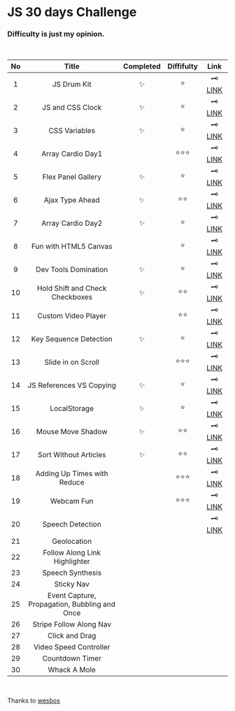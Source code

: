 # JS 30 days Challenge

### Difficulty is just **my opinion**.

<br>

| No  |                     Title                     | Completed | Diffifulty |                                Link                                |
| :-: | :-------------------------------------------: | :-------: | :--------: | :----------------------------------------------------------------: |
|  1  |                  JS Drum Kit                  |    ✨     |    ⭐️     | 🗝 [LINK](/bravacoreana/js-collection/30days-challenge/01-drum-kit) |
|  2  |               JS and CSS Clock                |    ✨     |    ⭐️     |                        🗝 [LINK](/02-clock)                         |
|  3  |                 CSS Variables                 |    ✨     |    ⭐️     |          🗝 [LINK](/03-playing-withh-css-variables-and-js)          |
|  4  |               Array Cardio Day1               |           | ⭐️⭐️⭐️  |                  🗝 [LINK](/04-array-cardio-day1)                   |
|  5  |              Flex Panel Gallery               |    ✨     |    ⭐️     |              🗝 [LINK](/05-flex-panels-image-gallery)               |
|  6  |                Ajax Type Ahead                |    ✨     |   ⭐️⭐️   |                   🗝 [LINK](/06-ajax-type-ahead)                    |
|  7  |               Array Cardio Day2               |    ✨     |    ⭐️     |                  🗝 [LINK](/07-array-cardio-day2)                   |
|  8  |             Fun with HTML5 Canvas             |           |    ⭐️     |                🗝 [LINK](/08-fun-with-html5-canvas)                 |
|  9  |             Dev Tools Domination              |    ✨     |    ⭐️     |                    🗝 [LINK](/09-dev-tool-trick)                    |
| 10  |        Hold Shift and Check Checkboxes        |    ✨     |   ⭐️⭐️   |       🗝 [LINK](/10-hold-shift-to-check-multiple-checkboxes)        |
| 11  |              Custom Video Player              |           |   ⭐️⭐️   |               🗝 [LINK](11-custom-html5-video-player)               |
| 12  |            Key Sequence Detection             |    ✨     |    ⭐️     |                🗝 [LINK](/12-key-sequence-detection)                |
| 13  |              Slide in on Scroll               |           | ⭐️⭐️⭐️  |                  🗝 [LINK](/13-slide-in-on-scroll)                  |
| 14  |           JS References VS Copying            |    ✨     |    ⭐️     |                  🗝 [LINK](/14-object-and-arrays)                   |
| 15  |                 LocalStorage                  |    ✨     |    ⭐️     |                    🗝 [LINK](/15-local-storage)                     |
| 16  |               Mouse Move Shadow               |    ✨     |   ⭐️⭐️   |                  🗝 [LINK](/16-mouse-move-shadow)                   |
| 17  |             Sort Without Articles             |    ✨     |   ⭐️⭐️   |                🗝 [LINK](/17-sort-without-articles)                 |
| 18  |          Adding Up Times with Reduce          |           | ⭐️⭐️⭐️  |            🗝 [LINK](/18-tally-string-times-with-reduce)            |
| 19  |                  Webcam Fun                   |           | ⭐️⭐️⭐️  |                      🗝 [LINK](/19-webcam-fun)                      |
| 20  |               Speech Detection                |           |            |              🗝 [LINK](/20-native-speech-recognition)               |
| 21  |                  Geolocation                  |           |            |                                                                    |
| 22  |         Follow Along Link Highlighter         |           |            |                                                                    |
| 23  |               Speech Synthesis                |           |            |                                                                    |
| 24  |                  Sticky Nav                   |           |            |                                                                    |
| 25  | Event Capture, Propagation, Bubbling and Once |           |            |                                                                    |
| 26  |            Stripe Follow Along Nav            |           |            |                                                                    |
| 27  |                Click and Drag                 |           |            |                                                                    |
| 28  |            Video Speed Controller             |           |            |                                                                    |
| 29  |                Countdown Timer                |           |            |                                                                    |
| 30  |                 Whack A Mole                  |           |            |                                                                    |

<br>

Thanks to [wesbos](https://github.com/wesbos/JavaScript30)

